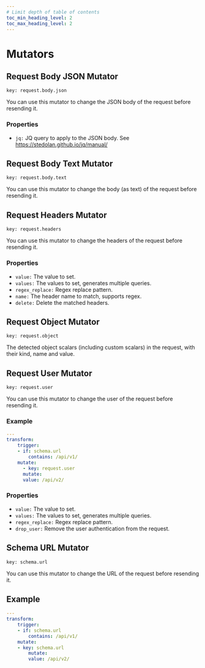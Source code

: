 ```yaml
---
# Limit depth of table of contents
toc_min_heading_level: 2
toc_max_heading_level: 2
---
```

# Mutators
## Request Body JSON Mutator
`key: request.body.json`

You can use this mutator to change the JSON body of the request before resending it.

### Properties

- `jq:` JQ query to apply to the JSON body. See https://stedolan.github.io/jq/manual/


## Request Body Text Mutator
`key: request.body.text`

You can use this mutator to change the body (as text) of the request before resending it.

## Request Headers Mutator
`key: request.headers`

You can use this mutator to change the headers of the request before resending it.

### Properties

- `value:` The value to set.
- `values:` The values to set, generates multiple queries.
- `regex_replace:` Regex replace pattern.
- `name:` The header name to match, supports regex.
- `delete:` Delete the matched headers.


## Request Object Mutator
`key: request.object`


The detected object scalars (including custom scalars) in the request, with their kind, name and value.

## Request User Mutator
`key: request.user`


You can use this mutator to change the user of the request before resending it.

### Example

```yaml
---
transform:
    trigger:
    - if: schema.url
        contains: /api/v1/
    mutate:
      - key: request.user
      mutate:
      value: /api/v2/
```
        

### Properties

- `value:` The value to set.
- `values:` The values to set, generates multiple queries.
- `regex_replace:` Regex replace pattern.
- `drop_user:` Remove the user authentication from the request.


## Schema URL Mutator
`key: schema.url`


You can use this mutator to change the URL of the request before resending it.

## Example

```yaml
---
transform:
    trigger:
    - if: schema.url
        contains: /api/v1/
    mutate:
    - key: schema.url
        mutate:
        value: /api/v2/
```
        

